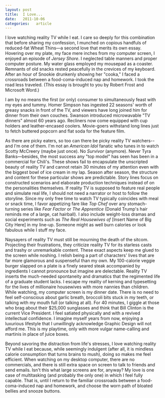 ```yaml
---
layout: post
title:  I Love...
date:   2011-10-06
categories:   article
---
```


I love watching reality TV while I eat. I care so deeply for this combination that before sharing my confession, I munched on copious handfuls of reduced-fat Wheat Thins—a second love that merits its own essay. Hovering over my plate, my face mere inches from my computer screen, I enjoyed an episode of *Jersey Shore*. I neglected table manners and proper computer posture. My water glass employed my mousepad as a coaster. Remnants of old snacks rested peacefully in the crevices of my keyboard. After an hour of Snookie drunkenly showing her "cooka," I faced a crossroads between a food-coma-induced nap and homework. I took the road less traveled. (This essay is brought to you by Robert Frost and Microsoft Word.)

I am by no means the first (or only) consumer to simultaneously feast with my eyes and tummy. Homer Simpson has ingested 22 seasons' worth of greasy snacks in front of the TV, and viewers have long joined him for dinner from their own couches. Swanson introduced microwavable "TV dinners" almost 60 years ago. Recliners now come equipped with cup holders and leather-encased coolers. Movie-goers withstand long lines just to fetch buttered popcorn and flat soda for the feature film. 

As there are picky eaters, so too can there be picky reality TV watchers--and I'm one of them. I'm not an *American Idol* fanatic who tunes in to watch Scotty McCreery (maybe just once). No *Survivor* (anymore). Never Tyra Banks—besides, the most success any "top model" has seen has been in a commercial for Chili's. These shows fail to encapsulate the unscripted beauty of reality TV and cannot retain 30 minutes of my attention even with the biggest bowl of ice cream in my lap. Season after season, the structure and content for these particular shows are predictable. Story lines focus on constructed scenarios and elaborate production techniques instead of on the personalities themselves. If reality TV is supposed to feature real people and simulate real life, I should not need a narrator or host to follow the storyline. Since my only free time to watch TV typically coincides with meal or snack time, I favor appetizing fare like *Top Chef* over any stomach-turning series like *Fear Factor* or *The Apprentice* (Donald Trump's hair reminds me of a large, cat hairball). I also include weight-loss dramas and social experiments such as *The Real Housewives of* [Insert Name of Big City Here] in my line-up. Someone might as well burn calories or look fabulous while I stuff my face. 

Naysayers of reality TV must still be mourning the death of the sitcom. Projecting their frustrations, they criticize reality TV for its starless casts and trashy or unremarkable content. These exact aspects keep me glued to the screen while noshing. I relish being a part of characters' lives that are far more glamorous and suspenseful than my own. My 100-calorie veggie burger slapped on a plate is a finely seared steak accompanied by ingredients I cannot pronounce but imagine are delectable. Reality TV inserts the much-needed spontaneity and dramatics that the regimented life of a graduate student lacks. I escape my reality of kerning and typesetting for the lives of millionaire housewives with more nannies than children. While watching, my computer screen is my dinner date. There is no need to feel self-conscious about garlic breath, broccoli bits stuck in my teeth, or talking with my mouth full (or talking at all). For 40 minutes, I giggle at those who brag about their $25,000 sunglasses and think that Bill Clinton is the current Vice President. I feel satiated physically and with a revived intellectual confidence. I imagine myself years from now, enjoying a luxurious lifestyle that I unwillingly acknowledge Graphic Design will not afford me. This is my playtime, only with more vulgar name-calling and martinis in place of juice boxes. 

Beyond savoring the distraction from life's stresses, I love watching reality TV while I eat because, while seemingly indulgent (after all, it is mindless calorie consumption that turns brains to mush), doing so makes me feel efficient. When watching on my desktop computer, there are no commercials, and there is still extra space on screen to talk to friends and send emails. Isn't this what large screens are for, anyway? My love is one case of multitasking (and probably the only one) in which I feel fully capable. That is, until I return to the familiar crossroads between a food-coma-induced nap and homework, and choose the worn path of bloated bellies and snooze buttons.